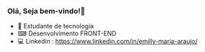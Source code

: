 ### Olá,  Seja bem-vindo!👋

- 📌 Estudante de tecnologia
- ⌨ Desenvolvimento FRONT-END
- 💻 Linkedin : https://www.linkedin.com/in/emilly-maria-araujo/





